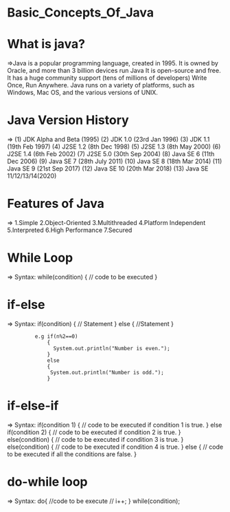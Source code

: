 # Basic_Concepts_Of_Java

  # What is java?
=>Java is a popular programming language, created in 1995. 
  It is owned by Oracle, and more than 3 billion devices run Java 
  It is open-source and free. 
  It has a huge community support (tens of millions of developers) 
  Write Once, Run Anywhere. 
  Java runs on a variety of platforms, such as Windows, Mac OS, and the various versions of UNIX.
  
  # Java Version History
=> (1) JDK Alpha and Beta (1995) 
   (2) JDK 1.0 (23rd Jan 1996) 
   (3) JDK 1.1 (19th Feb 1997) 
   (4) J2SE 1.2 (8th Dec 1998) 
   (5) J2SE 1.3 (8th May 2000)
   (6) J2SE 1.4 (6th Feb 2002) 
   (7) J2SE 5.0 (30th Sep 2004) 
   (8) Java SE 6 (11th Dec 2006)
   (9) Java SE 7 (28th July 2011)
  (10) Java SE 8 (18th Mar 2014) 
  (11) Java SE 9 (21st Sep 2017) 
  (12) Java SE 10 (20th Mar 2018) 
  (13) Java SE 11/12/13/14(2020)
   
   # Features of Java 
=> 1.Simple 
   2.Object-Oriented
   3.Multithreaded 
   4.Platform Independent
   5.Interpreted
   6.High Performance
   7.Secured
   
   # While Loop
=> Syntax:  while(condition)
            {
              // code to be executed
            }
            

   # if-else 
 => Syntax: if(condition)
            {
                 // Statement
             }
             else
             {
                //Statement
              }
              
             e.g if(n%2==0)
                 {
                   System.out.println("Number is even.");
                 }
                 else
                 {
                  System.out.println("Number is odd.");
                 }
                 
              
              
  # if-else-if
  => Syntax: if(condition 1)
             {
               // code to be executed if condition 1 is true.
             }
             else if(condition 2)
             {
               // code to be executed if condition 2 is true.
             }
              else(condition)
             {
               // code to be executed if condition 3 is true.
             }
              else(condition)
             {
               // code to be executed if condition 4 is true.
             }
             else
             {
               // code to be executed if all the conditions are false.
             }


   # do-while loop
  => Syntax:
            do{
                //code to be execute
                // i++;
               } while(condition);
            
            
            
   
